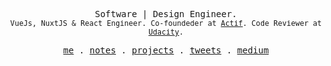 <p align="center">
<samp>Software | Design Engineer.</samp>
<br>
<samp>
<small>
VueJs, NuxtJS & React Engineer. Co-foundeder at <a href="https://www.actif.online">Actif</a>. Code Reviewer at
<a href="https://www.udacity.com">Udacity</a>.
</small>
</samp>
</p>

<p align="center">
  <samp>
    <a href="https://www.damisparks.com">me</a> .
    <a href="https://www.damisparks.com/notes">notes</a> .
    <a href="https://www.damisparks.com/projects">projects</a> .
    <a href="https://twitter.com/damisparks">tweets</a> .
    <a href="https://medium.com/@damisparks">medium</a>
  </samp>
</p>
